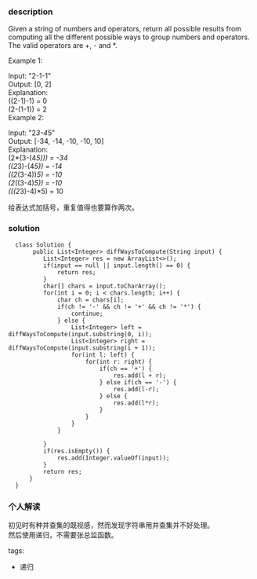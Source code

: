 ### description    
  Given a string of numbers and operators, return all possible results from computing all the different possible ways to group numbers and operators. The valid operators are +, - and *.  
    
  Example 1:  
    
  Input: "2-1-1"  
  Output: [0, 2]  
  Explanation:   
  ((2-1)-1) = 0   
  (2-(1-1)) = 2  
  Example 2:  
    
  Input: "2*3-4*5"  
  Output: [-34, -14, -10, -10, 10]  
  Explanation:   
  (2*(3-(4*5))) = -34   
  ((2*3)-(4*5)) = -14   
  ((2*(3-4))*5) = -10   
  (2*((3-4)*5)) = -10   
  (((2*3)-4)*5) = 10  
    
  给表达式加括号，重复值得也要算作两次。  
### solution    
```    
  class Solution {  
       public List<Integer> diffWaysToCompute(String input) {  
          List<Integer> res = new ArrayList<>();  
          if(input == null || input.length() == 0) {  
              return res;  
          }  
          char[] chars = input.toCharArray();  
          for(int i = 0; i < chars.length; i++) {  
              char ch = chars[i];  
              if(ch != '-' && ch != '+' && ch != '*') {  
                  continue;  
              } else {  
                  List<Integer> left = diffWaysToCompute(input.substring(0, i));  
                  List<Integer> right = diffWaysToCompute(input.substring(i + 1));  
                  for(int l: left) {  
                      for(int r: right) {  
                          if(ch == '+') {  
                              res.add(l + r);  
                          } else if(ch == '-') {  
                              res.add(l-r);  
                          } else {  
                              res.add(l*r);  
                          }  
                      }  
                  }  
              }  
                
          }  
          if(res.isEmpty()) {  
              res.add(Integer.valueOf(input));  
          }  
          return res;  
      }  
  }  
```    
    
### 个人解读    
  初见时有种并查集的既视感，然而发现字符串用并查集并不好处理。  
  然后使用递归，不需要张总监函数。  
    
tags:    
  -  递归  
